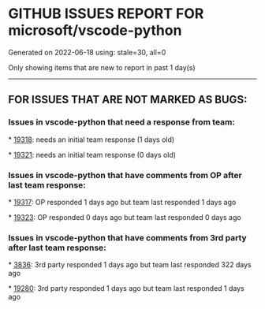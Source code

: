 
# GITHUB ISSUES REPORT FOR microsoft/vscode-python


Generated on 2022-06-18 using: stale=30, all=0


Only showing items that are new to report in past 1 day(s)


---

## FOR ISSUES THAT ARE NOT MARKED AS BUGS:


### Issues in vscode-python that need a response from team:


\* [19318](https://github.com/microsoft/vscode-python/issues/19318 "Failed pytest includes [undefined] in title"): needs an initial team response (1 days old)

\* [19321](https://github.com/microsoft/vscode-python/issues/19321 "Allow pytest to be invoked as a module"): needs an initial team response (0 days old)

### Issues in vscode-python that have comments from OP after last team response:


\* [19317](https://github.com/microsoft/vscode-python/issues/19317 "`python.testing.pytestPath` does not work with test discovery."): OP responded 1 days ago but team last responded 1 days ago

\* [19323](https://github.com/microsoft/vscode-python/issues/19323 "Respect interpreter in `PATH`"): OP responded 0 days ago but team last responded 0 days ago

### Issues in vscode-python that have comments from 3rd party after last team response:


\* [3836](https://github.com/microsoft/vscode-python/issues/3836 "Run linter on all files in a workspace, even the unopened ones"): 3rd party responded 1 days ago but team last responded 322 days ago

\* [19280](https://github.com/microsoft/vscode-python/issues/19280 "Provide a build target that disables localization"): 3rd party responded 1 days ago but team last responded 1 days ago
